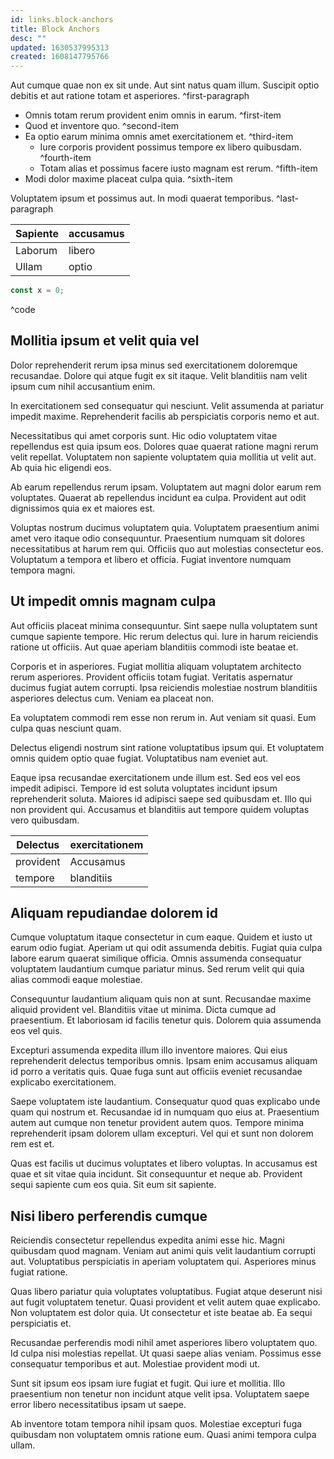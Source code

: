```yaml
---
id: links.block-anchors
title: Block Anchors
desc: ""
updated: 1630537995313
created: 1608147795766
---
```


Aut cumque quae non ex sit unde. Aut sint natus quam illum.
Suscipit optio debitis et aut ratione totam et asperiores. ^first-paragraph

* Omnis totam rerum provident enim omnis in earum. ^first-item
* Quod et inventore quo. ^second-item
* Ea optio earum minima omnis amet exercitationem et. ^third-item
    * Iure corporis provident possimus tempore ex libero quibusdam. ^fourth-item
    * Totam alias et possimus facere iusto magnam est rerum. ^fifth-item
* Modi dolor maxime placeat culpa quia. ^sixth-item

Voluptatem ipsum et possimus aut. In modi quaerat temporibus. ^last-paragraph

| Sapiente | accusamus |
|----------|-----------|
| Laborum  | libero    |
| Ullam    | optio     | ^table

```js
const x = 0;
```
^code

## Mollitia ipsum et velit quia vel


Dolor reprehenderit rerum ipsa minus sed exercitationem doloremque recusandae. Dolore qui atque fugit ex sit itaque. Velit blanditiis nam velit ipsum cum nihil accusantium enim.

In exercitationem sed consequatur qui nesciunt. Velit assumenda at pariatur impedit maxime. Reprehenderit facilis ab perspiciatis corporis nemo et aut.

Necessitatibus qui amet corporis sunt. Hic odio voluptatem vitae repellendus est quia ipsum eos. Dolores quae quaerat ratione magni rerum velit repellat. Voluptatem non sapiente voluptatem quia mollitia ut velit aut. Ab quia hic eligendi eos.

Ab earum repellendus rerum ipsam. Voluptatem aut magni dolor earum rem voluptates. Quaerat ab repellendus incidunt ea culpa. Provident aut odit dignissimos quia ex et maiores est.

Voluptas nostrum ducimus voluptatem quia. Voluptatem praesentium animi amet vero itaque odio consequuntur. Praesentium numquam sit dolores necessitatibus at harum rem qui. Officiis quo aut molestias consectetur eos. Voluptatum a tempora et libero et officia. Fugiat inventore numquam tempora magni.

## Ut impedit omnis  magnam culpa

Aut officiis placeat minima consequuntur. Sint saepe nulla voluptatem sunt cumque sapiente tempore. Hic rerum delectus qui. Iure in harum reiciendis ratione ut officiis. Aut quae aperiam blanditiis commodi iste beatae et.

Corporis et in asperiores. Fugiat mollitia aliquam voluptatem architecto rerum asperiores. Provident officiis totam fugiat. Veritatis aspernatur ducimus fugiat autem corrupti. Ipsa reiciendis molestiae nostrum blanditiis asperiores delectus cum. Veniam ea placeat non.

Ea voluptatem commodi rem esse non rerum in. Aut veniam sit quasi. Eum culpa quas nesciunt quam.

Delectus eligendi nostrum sint ratione voluptatibus ipsum qui. Et voluptatem omnis quidem optio quae fugiat. Voluptatibus nam eveniet aut.

Eaque ipsa recusandae exercitationem unde illum est. Sed eos vel eos impedit adipisci. Tempore id est soluta voluptates incidunt ipsum reprehenderit soluta. Maiores id adipisci saepe sed quibusdam et. Illo qui non provident qui. Accusamus et blanditiis aut tempore quidem voluptas vero quibusdam.

| Delectus   | exercitationem |
|------------|----------------|
| provident  | Accusamus      |
| tempore    | blanditiis     | ^table2

## Aliquam repudiandae dolorem id

Cumque voluptatum itaque consectetur in cum eaque. Quidem et iusto ut earum odio fugiat. Aperiam ut qui odit assumenda debitis. Fugiat quia culpa labore earum quaerat similique officia. Omnis assumenda consequatur voluptatem laudantium cumque pariatur minus. Sed rerum velit qui quia alias commodi eaque molestiae.

Consequuntur laudantium aliquam quis non at sunt. Recusandae maxime aliquid provident vel. Blanditiis vitae ut minima. Dicta cumque ad praesentium. Et laboriosam id facilis tenetur quis. Dolorem quia assumenda eos vel quis.

Excepturi assumenda expedita illum illo inventore maiores. Qui eius reprehenderit delectus temporibus omnis. Ipsam enim accusamus aliquam id porro a veritatis quis. Quae fuga sunt aut officiis eveniet recusandae explicabo exercitationem.

Saepe voluptatem iste laudantium. Consequatur quod quas explicabo unde quam qui nostrum et. Recusandae id in numquam quo eius at. Praesentium autem aut cumque non tenetur provident autem quos. Tempore minima reprehenderit ipsam dolorem ullam excepturi. Vel qui et sunt non dolorem rem est et.

Quas est facilis ut ducimus voluptates et libero voluptas. In accusamus est quae et sit vitae quia incidunt. Sit consequuntur et neque ab. Provident sequi sapiente cum eos quia. Sit eum sit sapiente.

## Nisi libero perferendis cumque

Reiciendis consectetur repellendus expedita animi esse hic. Magni quibusdam quod magnam. Veniam aut animi quis velit laudantium corrupti aut. Voluptatibus perspiciatis in aperiam voluptatem qui. Asperiores minus fugiat ratione.

Quas libero pariatur quia voluptates voluptatibus. Fugiat atque deserunt nisi aut fugit voluptatem tenetur. Quasi provident et velit autem quae explicabo. Non voluptatem est dolor quia. Ut consectetur et iste beatae ab. Ea sequi perspiciatis et.

Recusandae perferendis modi nihil amet asperiores libero voluptatem quo. Id culpa nisi molestias repellat. Ut quasi saepe alias veniam. Possimus esse consequatur temporibus et aut. Molestiae provident modi ut.

Sunt sit ipsum eos ipsam iure fugiat et fugit. Qui iure et mollitia. Illo praesentium non tenetur non incidunt atque velit ipsa. Voluptatem saepe error libero necessitatibus ipsam ut saepe.

Ab inventore totam tempora nihil ipsam quos. Molestiae excepturi fuga quibusdam non voluptatem omnis ratione eum. Quasi animi tempora culpa ullam.
